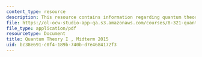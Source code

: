 ```yaml
---
content_type: resource
description: This resource contains information regarding quantum theory I, exams.
file: https://ol-ocw-studio-app-qa.s3.amazonaws.com/courses/8-321-quantum-theory-i-fall-2017/bc38e691c0f4189b740bd7e4684172f3_MIT8_321F17_Midterm_2015.pdf
file_type: application/pdf
resourcetype: Document
title: Quantum Theory I , Midterm 2015
uid: bc38e691-c0f4-189b-740b-d7e4684172f3
---
```

